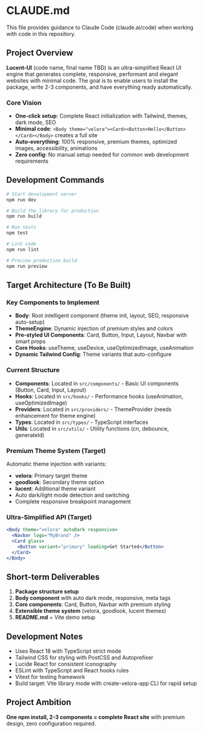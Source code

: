 
# CLAUDE.md

This file provides guidance to Claude Code (claude.ai/code) when working with code in this repository.

## Project Overview

**Lucent-UI** (code name, final name TBD) is an ultra-simplified React UI engine that generates complete, responsive, performant and elegant websites with minimal code. The goal is to enable users to install the package, write 2-3 components, and have everything ready automatically.

### Core Vision
- **One-click setup**: Complete React initialization with Tailwind, themes, dark mode, SEO
- **Minimal code**: `<Body theme="velora"><Card><Button>Hello</Button></Card></Body>` creates a full site
- **Auto-everything**: 100% responsive, premium themes, optimized images, accessibility, animations
- **Zero config**: No manual setup needed for common web development requirements

## Development Commands

```bash
# Start development server
npm run dev

# Build the library for production 
npm run build

# Run tests
npm test

# Lint code
npm run lint

# Preview production build
npm run preview
```

## Target Architecture (To Be Built)

### Key Components to Implement
- **Body**: Root intelligent component (theme init, layout, SEO, responsive auto-setup)
- **ThemeEngine**: Dynamic injection of premium styles and colors
- **Pre-styled UI Components**: Card, Button, Input, Layout, Navbar with smart props
- **Core Hooks**: useTheme, useDevice, useOptimizedImage, useAnimation
- **Dynamic Tailwind Config**: Theme variants that auto-configure

### Current Structure
- **Components**: Located in `src/components/` - Basic UI components (Button, Card, Input, Layout)
- **Hooks**: Located in `src/hooks/` - Performance hooks (useAnimation, useOptimizedImage) 
- **Providers**: Located in `src/providers/` - ThemeProvider (needs enhancement for theme engine)
- **Types**: Located in `src/types/` - TypeScript interfaces
- **Utils**: Located in `src/utils/` - Utility functions (cn, debounce, generateId)

### Premium Theme System (Target)
Automatic theme injection with variants:
- **velora**: Primary target theme
- **goodlook**: Secondary theme option  
- **lucent**: Additional theme variant
- Auto dark/light mode detection and switching
- Complete responsive breakpoint management

### Ultra-Simplified API (Target)
```jsx
<Body theme="velora" autoDark responsive>
  <Navbar logo="MyBrand" />
  <Card glass>
    <Button variant="primary" loading>Get Started</Button>
  </Card>
</Body>
```

## Short-term Deliverables

1. **Package structure setup**
2. **Body component** with auto dark mode, responsive, meta tags
3. **Core components**: Card, Button, Navbar with premium styling
4. **Extensible theme system** (velora, goodlook, lucent themes)
5. **README.md** + Vite demo setup

## Development Notes

- Uses React 18 with TypeScript strict mode
- Tailwind CSS for styling with PostCSS and Autoprefixer
- Lucide React for consistent iconography
- ESLint with TypeScript and React hooks rules
- Vitest for testing framework
- Build target: Vite library mode with create-velora-app CLI for rapid setup

## Project Ambition

**One npm install, 2-3 components = complete React site** with premium design, zero configuration required.